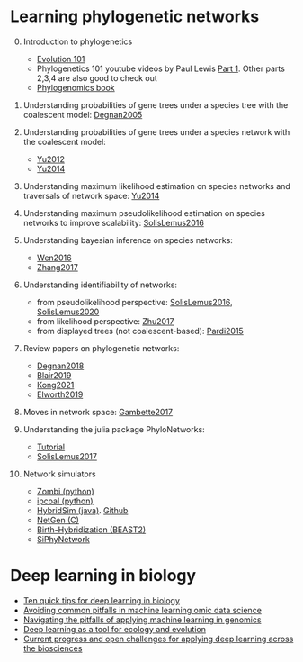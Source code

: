 # Learning phylogenetic networks

0. Introduction to phylogenetics
    - [Evolution 101](https://threadreaderapp.com/thread/1477332222206423041.html)
    - Phylogenetics 101 youtube videos by Paul Lewis [Part 1](https://www.youtube.com/watch?v=1r4z0YJq580). Other parts 2,3,4 are also good to check out
    - [Phylogenomics book](https://hal.inria.fr/PGE/page/table-of-contents)

1. Understanding probabilities of gene trees under a species tree with the coalescent model: [Degnan2005](https://onlinelibrary.wiley.com/doi/abs/10.1111/j.0014-3820.2005.tb00891.x)

2. Understanding probabilities of gene trees under a species network with the coalescent model: 
    - [Yu2012](https://journals.plos.org/plosgenetics/article?id=10.1371/journal.pgen.1002660)
    - [Yu2014](https://www.pnas.org/content/111/46/16448)

3. Understanding maximum likelihood estimation on species networks and traversals of network space: [Yu2014](https://www.pnas.org/content/111/46/16448)

4. Understanding maximum pseudolikelihood estimation on species networks to improve scalability: [SolisLemus2016](https://journals.plos.org/plosgenetics/article?id=10.1371/journal.pgen.1005896)

5. Understanding bayesian inference on species networks:
    - [Wen2016](https://journals.plos.org/plosgenetics/article?id=10.1371/journal.pgen.1006006)
    - [Zhang2017](https://academic.oup.com/mbe/article/35/2/504/4705834)

6. Understanding identifiability of networks:
    - from pseudolikelihood perspective: [SolisLemus2016](https://journals.plos.org/plosgenetics/article?id=10.1371/journal.pgen.1005896), [SolisLemus2020](https://arxiv.org/abs/2010.01758)
    - from likelihood perspective: [Zhu2017](https://academic.oup.com/sysbio/article/66/2/283/2682287)
    - from displayed trees (not coalescent-based): [Pardi2015](https://journals.plos.org/ploscompbiol/article?id=10.1371/journal.pcbi.1004135)

7. Review papers on phylogenetic networks:
    - [Degnan2018](https://academic.oup.com/sysbio/article/67/5/786/5017269)
    - [Blair2019](https://academic.oup.com/sysbio/advance-article/doi/10.1093/sysbio/syz056/5552158)
    - [Kong2021](https://arxiv.org/abs/2109.10251)
    - [Elworth2019](https://link.springer.com/chapter/10.1007/978-3-030-10837-3_13)

8. Moves in network space: [Gambette2017](https://journals.plos.org/ploscompbiol/article?id=10.1371/journal.pcbi.1005611)

8. Understanding the julia package PhyloNetworks:
    - [Tutorial](https://github.com/crsl4/PhyloNetworks.jl/wiki)
    - [SolisLemus2017](https://academic.oup.com/mbe/article/34/12/3292/4103410?guestAccessKey=1d2c94f2-f064-42ae-a652-ce14cd095442)

9. Network simulators
    - [Zombi (python)](https://academic.oup.com/bioinformatics/article/36/4/1286/5578480)
    - [ipcoal (python)](https://www.biorxiv.org/content/10.1101/2020.01.15.908236v1)
    - [HybridSim (java)](https://academic.oup.com/gbe/article/8/5/1299/2939560). [Github](https://github.com/MichaelWoodhams/HybridSim)
    - [NetGen (C)](https://academic.oup.com/bioinformatics/article/22/15/1921/242472)
    - [Birth-Hybridization (BEAST2)](https://academic.oup.com/mbe/article/35/2/504/4705834)
    - [SiPhyNetwork](https://github.com/jjustison/SiPhyNetwork)


# Deep learning in biology

- [Ten quick tips for deep learning in biology](https://journals.plos.org/ploscompbiol/article?id=10.1371/journal.pcbi.1009803)
- [Avoiding common pitfalls in machine learning omic data science](https://www.nature.com/articles/s41563-018-0241-z)
- [Navigating the pitfalls of applying machine learning in genomics](https://www.nature.com/articles/s41576-021-00434-9)
- [Deep learning as a tool for ecology and evolution](https://ecoevorxiv.org/nt3as/)
- [Current progress and open challenges for applying deep learning across the biosciences](https://www.nature.com/articles/s41467-022-29268-7)